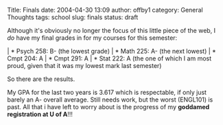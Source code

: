 Title: Finals
date: 2004-04-30 13:09
author: offby1
category: General Thoughts
tags: school
slug: finals
status: draft

Although it's obviously no longer the focus of this little piece of the web, I _do_ have my final grades in for my courses for this semester:

| * Psych 258: B- (the lowest grade)
| * Math 225: A- (the next lowest)
| * Cmpt 204: A
| * Cmpt 291: A
| * Stat 222: A (the one of which I am most proud, given that it was my lowest mark last semester)

So there are the results.

My GPA for the last two years is 3.617 which is respectable, if only just barely an A- overall average. Still needs work, but the worst (ENGL101) is past. All that i have left to worry about is the progress of my **goddamed registration at U of A**!!!
